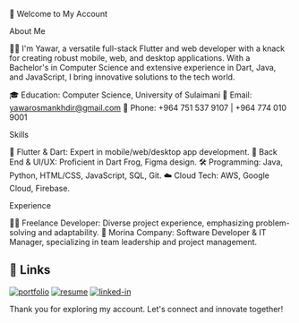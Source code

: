 🌟 Welcome to My Account

About Me

👨‍💻 I'm Yawar, a versatile full-stack Flutter and web developer with a knack for creating robust mobile, web, and desktop applications. With a Bachelor's in Computer Science and extensive experience in Dart, Java, and JavaScript, I bring innovative solutions to the tech world.


   🎓 Education: Computer Science, University of Sulaimani
   📧 Email: yawarosmankhdir@gmail.com
   📱 Phone: +964 751 537 9107 | +964 774 010 9001

Skills

   🚀 Flutter & Dart: Expert in mobile/web/desktop app development.
   🔧 Back End & UI/UX: Proficient in Dart Frog, Figma design.
   🛠️ Programming: Java, Python, HTML/CSS, JavaScript, SQL, Git.
   ☁️ Cloud Tech: AWS, Google Cloud, Firebase.

Experience

   👨‍🚀 Freelance Developer: Diverse project experience, emphasizing problem-solving and adaptability.
   💼 Morina Company: Software Developer & IT Manager, specializing in team leadership and project management.


## 🔗 Links

[![portfolio](https://img.shields.io/badge/Portfolio-5340ff?style=for-the-badge&logo=Google-chrome&logoColor=white)](https://yawarosman.com/)
[![resume](https://img.shields.io/badge/Resume-4285F4?style=for-the-badge&logo=read-the-docs&logoColor=white)](https://firebasestorage.googleapis.com/v0/b/yawarosman-8f2c8.appspot.com/o/yawarosman.pdf?alt=media&token=acc7d3a9-9443-4e0d-99d1-58a5d53ece29)
[![linked-in](https://img.shields.io/badge/Linked_In-0077B5?style=for-the-badge&logo=LinkedIn&logoColor=white)](https://www.linkedin.com/in/yawar-osman-68530b203)

Thank you for exploring my account. Let's connect and innovate together!
